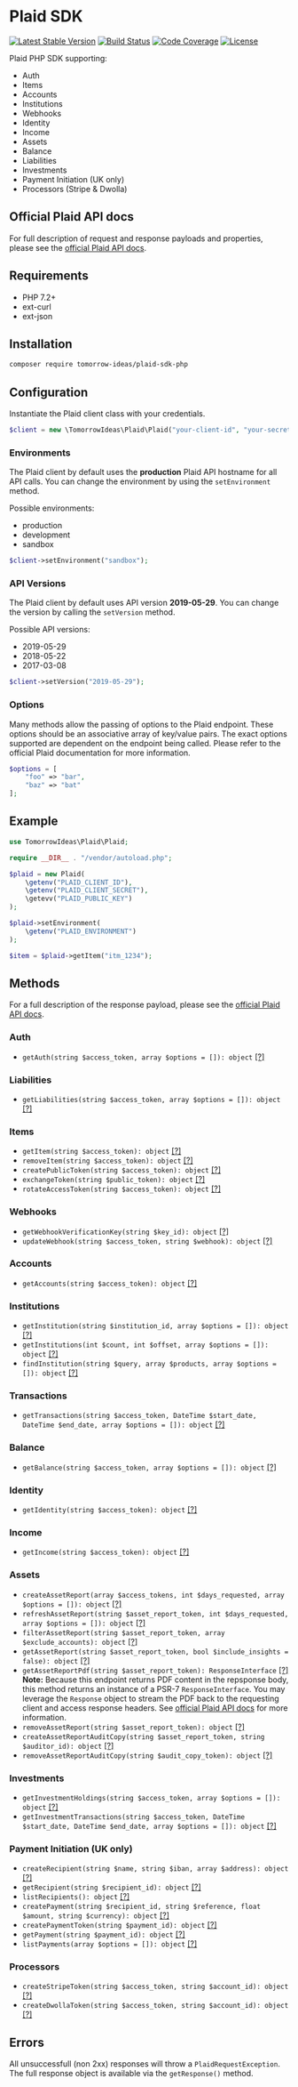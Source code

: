 # Plaid SDK

[![Latest Stable Version](https://img.shields.io/packagist/v/tomorrow-ideas/plaid-sdk-php.svg?style=flat-square)](https://packagist.org/packages/tomorrow-ideas/plaid-sdk-php)
[![Build Status](https://img.shields.io/travis/TomorrowIdeas/plaid-sdk-php.svg?style=flat-square)](https://travis-ci.com/TomorrowIdeas/plaid-sdk-php)
[![Code Coverage](https://img.shields.io/coveralls/github/TomorrowIdeas/plaid-sdk-php.svg?style=flat-square)](https://coveralls.io/github/TomorrowIdeas/plaid-sdk-php)
[![License](https://img.shields.io/github/license/TomorrowIdeas/plaid-sdk-php.svg?style=flat-square)](https://packagist.org/packages/tomorrow-ideas/plaid-sdk-php)

Plaid PHP SDK supporting:
* Auth
* Items
* Accounts
* Institutions
* Webhooks
* Identity
* Income
* Assets
* Balance
* Liabilities
* Investments
* Payment Initiation (UK only)
* Processors (Stripe & Dwolla)

## Official Plaid API docs

For full description of request and response payloads and properties, please see the [official Plaid API docs](https://plaid.com/docs/).

## Requirements

* PHP 7.2+
* ext-curl
* ext-json

## Installation

```bash
composer require tomorrow-ideas/plaid-sdk-php
```

## Configuration

Instantiate the Plaid client class with your credentials.

```php
$client = new \TomorrowIdeas\Plaid\Plaid("your-client-id", "your-secret", "your-public-key");
```

### Environments

The Plaid client by default uses the **production** Plaid API hostname for all API calls. You can change the environment by using the `setEnvironment` method.

Possible environments:

* production
* development
* sandbox

```php
$client->setEnvironment("sandbox");
```

### API Versions

The Plaid client by default uses API version **2019-05-29**. You can change the version by calling the `setVersion` method.

Possible API versions:

* 2019-05-29
* 2018-05-22
* 2017-03-08

```php
$client->setVersion("2019-05-29");
```

### Options

Many methods allow the passing of options to the Plaid endpoint. These options should be an associative array of key/value pairs. The exact options supported are dependent on the endpoint being called. Please refer to the official Plaid documentation for more information.

```php
$options = [
	"foo" => "bar",
	"baz" => "bat"
];
```

## Example
```php
use TomorrowIdeas\Plaid\Plaid;

require __DIR__ . "/vendor/autoload.php";

$plaid = new Plaid(
	\getenv("PLAID_CLIENT_ID"),
	\getenv("PLAID_CLIENT_SECRET"),
	\getevv("PLAID_PUBLIC_KEY")
);

$plaid->setEnvironment(
	\getenv("PLAID_ENVIRONMENT")
);

$item = $plaid->getItem("itm_1234");
```

## Methods

For a full description of the response payload, please see the [official Plaid API docs](https://plaid.com/docs/).

### Auth

* `getAuth(string $access_token, array $options = []): object` [[?]](https://plaid.com/docs/#auth)

### Liabilities

* `getLiabilities(string $access_token, array $options = []): object` [[?]](https://plaid.com/docs/#liabilities)

### Items

* `getItem(string $access_token): object` [[?]](https://plaid.com/docs/#retrieve-item)
* `removeItem(string $access_token): object` [[?]](https://plaid.com/docs/#remove-an-item)
* `createPublicToken(string $access_token): object` [[?]](https://plaid.com/docs/#creating-public-tokens)
* `exchangeToken(string $public_token): object` [[?]](https://plaid.com/docs/#exchange-token-flow)
* `rotateAccessToken(string $access_token): object` [[?]](https://plaid.com/docs/#rotate-access-token)

### Webhooks
* `getWebhookVerificationKey(string $key_id): object` [[?]](https://plaid.com/docs/#steps-for-verification)
* `updateWebhook(string $access_token, string $webhook): object` [[?]](https://plaid.com/docs/#update-webhook)

### Accounts

* `getAccounts(string $access_token): object` [[?]](https://plaid.com/docs/#accounts)


### Institutions

* `getInstitution(string $institution_id, array $options = []): object` [[?]](https://plaid.com/docs/#institutions-by-id)
* `getInstitutions(int $count, int $offset, array $options = []): object` [[?]](https://plaid.com/docs/#all-institutions)
* `findInstitution(string $query, array $products, array $options = []): object` [[?]](https://plaid.com/docs/#institution-search)

### Transactions

* `getTransactions(string $access_token, DateTime $start_date, DateTime $end_date, array $options = []): object` [[?]](https://plaid.com/docs/#transactions)

### Balance

* `getBalance(string $access_token, array $options = []): object` [[?]](https://plaid.com/docs/#balance)

### Identity

* `getIdentity(string $access_token): object` [[?]](https://plaid.com/docs/#identity)

### Income

* `getIncome(string $access_token): object` [[?]](https://plaid.com/docs/#income)

### Assets

* `createAssetReport(array $access_tokens, int $days_requested, array $options = []): object` [[?]](https://plaid.com/docs/#assets)
* `refreshAssetReport(string $asset_report_token, int $days_requested, array $options = []): object` [[?]](https://plaid.com/docs/#assets)
* `filterAssetReport(string $asset_report_token, array $exclude_accounts): object` [[?]](https://plaid.com/docs/#assets)
* `getAssetReport(string $asset_report_token, bool $include_insights = false): object` [[?]](https://plaid.com/docs/#assets)
* `getAssetReportPdf(string $asset_report_token): ResponseInterface` [[?]](https://plaid.com/docs/#assets) **Note:** Because this endpoint returns PDF content in the repsponse body, this method returns an instance of a PSR-7 `ResponseInterface`. You may leverage the `Response` object to stream the PDF back to the requesting client and access response headers. See [official Plaid API docs](https://plaid.com/docs/) for more information.
* `removeAssetReport(string $asset_report_token): object` [[?]](https://plaid.com/docs/#assets)
* `createAssetReportAuditCopy(string $asset_report_token, string $auditor_id): object` [[?]](https://plaid.com/docs/#assets)
* `removeAssetReportAuditCopy(string $audit_copy_token): object` [[?]](https://plaid.com/docs/#assets)

### Investments

* `getInvestmentHoldings(string $access_token, array $options = []): object` [[?]](https://plaid.com/docs/#investments)
* `getInvestmentTransactions(string $access_token, DateTime $start_date, DateTime $end_date, array $options = []): object` [[?]](https://plaid.com/docs/#investments)

### Payment Initiation (UK only)

* `createRecipient(string $name, string $iban, array $address): object` [[?]](https://plaid.com/docs/#payment-initiation)
* `getRecipient(string $recipient_id): object` [[?]](https://plaid.com/docs/#payment-initiation)
* `listRecipients(): object` [[?]](https://plaid.com/docs/#payment-initiation)
* `createPayment(string $recipient_id, string $reference, float $amount, string $currency): object` [[?]](https://plaid.com/docs/#payment-initiation)
* `createPaymentToken(string $payment_id): object` [[?]](https://plaid.com/docs/#payment-initiation)
* `getPayment(string $payment_id): object` [[?]](https://plaid.com/docs/#payment-initiation)
* `listPayments(array $options = []): object` [[?]](https://plaid.com/docs/#payment-initiation)

### Processors

* `createStripeToken(string $access_token, string $account_id): object` [[?]](https://plaid.com/docs/stripe)
* `createDwollaToken(string $access_token, string $account_id): object` [[?]](https://plaid.com/docs/dwolla)

## Errors

All unsuccessfull (non 2xx) responses will throw a `PlaidRequestException`. The full response object is available via the `getResponse()` method.